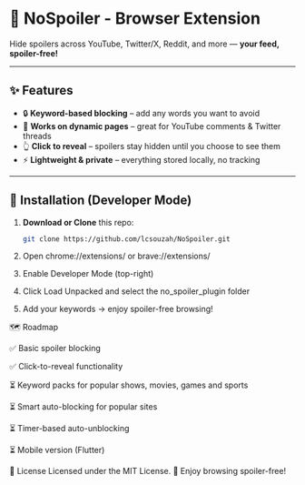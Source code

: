 # 🚫 NoSpoiler - Browser Extension

Hide spoilers across YouTube, Twitter/X, Reddit, and more — **your feed, spoiler-free!**

---

## ✨ Features

- 🔒 **Keyword-based blocking** – add any words you want to avoid
- 🔄 **Works on dynamic pages** – great for YouTube comments & Twitter threads
- 👆 **Click to reveal** – spoilers stay hidden until you choose to see them
- ⚡ **Lightweight & private** – everything stored locally, no tracking

---

## 🚀 Installation (Developer Mode)

1. **Download or Clone** this repo:
   ```bash
   git clone https://github.com/lcsouzah/NoSpoiler.git

2. Open chrome://extensions/ or brave://extensions/

3. Enable Developer Mode (top-right)

4. Click Load Unpacked and select the no_spoiler_plugin folder

5. Add your keywords → enjoy spoiler-free browsing!


🗺️ Roadmap

✅ Basic spoiler blocking

✅ Click-to-reveal functionality

⏳ Keyword packs for popular shows, movies, games and sports

⏳ Smart auto-blocking for popular sites

⏳ Timer-based auto-unblocking

⏳ Mobile version (Flutter)

📜 License
Licensed under the MIT License.
💙 Enjoy browsing spoiler-free!